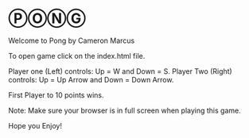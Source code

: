 # ⓅⓄⓃⒼ


Welcome to Pong by Cameron Marcus

To open game click on the index.html file.

Player one (Left) controls: Up = W and Down = S.
Player Two (Right) controls: Up = Up Arrow and Down = Down Arrow.

First Player to 10 points wins.

Note: Make sure your browser is in full screen when playing this game.

Hope you Enjoy!
